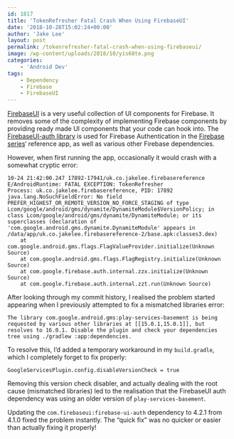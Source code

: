 ```yaml
---
id: 1817
title: 'TokenRefresher Fatal Crash When Using FirebaseUI'
date: '2018-10-28T15:02:24+00:00'
author: 'Jake Lee'
layout: post
permalink: /tokenrefresher-fatal-crash-when-using-firebaseui/
image: /wp-content/uploads/2018/10/yis68te.png
categories:
    - 'Android Dev'
tags:
    - Dependency
    - Firebase
    - FirebaseUI
---
```


[FirebaseUI](https://github.com/firebase/FirebaseUI-Android) is a very useful collection of UI components for Firebase. It removes some of the complexity of implementing Firebase components by providing ready made UI components that your code can hook into. The [FirebaseUI-auth library](https://github.com/firebase/FirebaseUI-Android/blob/master/auth/README.md) is used for Firebase Authentication in the [Firebase series](/search/?q=firebase)‘ reference app, as well as various other Firebase dependencies.

However, when first running the app, occasionally it would crash with a somewhat cryptic error:

```
10-24 21:42:00.247 17892-17941/uk.co.jakelee.firebasereference E/AndroidRuntime: FATAL EXCEPTION: TokenRefresher
Process: uk.co.jakelee.firebasereference, PID: 17892
java.lang.NoSuchFieldError: No field PREFER_HIGHEST_OR_REMOTE_VERSION_NO_FORCE_STAGING of type Lcom/google/android/gms/dynamite/DynamiteModule$VersionPolicy; in class Lcom/google/android/gms/dynamite/DynamiteModule; or its superclasses (declaration of 'com.google.android.gms.dynamite.DynamiteModule' appears in /data/app/uk.co.jakelee.firebasereference-2/base.apk:classes3.dex)
    at com.google.android.gms.flags.FlagValueProvider.initialize(Unknown Source)
    at com.google.android.gms.flags.FlagRegistry.initialize(Unknown Source)
    at com.google.firebase.auth.internal.zzx.initialize(Unknown Source)
    at com.google.firebase.auth.internal.zzt.run(Unknown Source)
```

After looking through my commit history, I realised the problem started appearing when I previously attempted to fix a mismatched libraries error:

```text
The library com.google.android.gms:play-services-basement is being requested by various other libraries at [[15.0.1,15.0.1]], but resolves to 16.0.1. Disable the plugin and check your dependencies tree using ./gradlew :app:dependencies.
```

To resolve this, I’d added a temporary workaround in my `build.gradle`, which I completely forget to fix properly:

```
GoogleServicesPlugin.config.disableVersionCheck = true
```

Removing this version check disabler, and actually dealing with the root cause (mismatched libraries) led to the realisation that the FirebaseUI auth dependency was using an older version of `play-services-basement`.

Updating the `com.firebaseui:firebase-ui-auth` dependency to 4.2.1 from 4.1.0 fixed the problem instantly. The “quick fix” was no quicker or easier than actually fixing it properly!